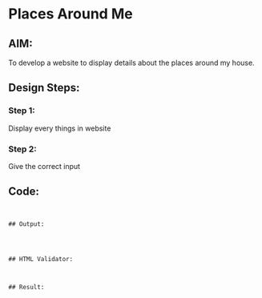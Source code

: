 # Places Around Me
## AIM:
To develop a website to display details about the places around my house.

## Design Steps:

### Step 1:

Display every things in website

### Step 2:
Give the correct input

## Code:
```


## Output:




## HTML Validator:



## Result:


